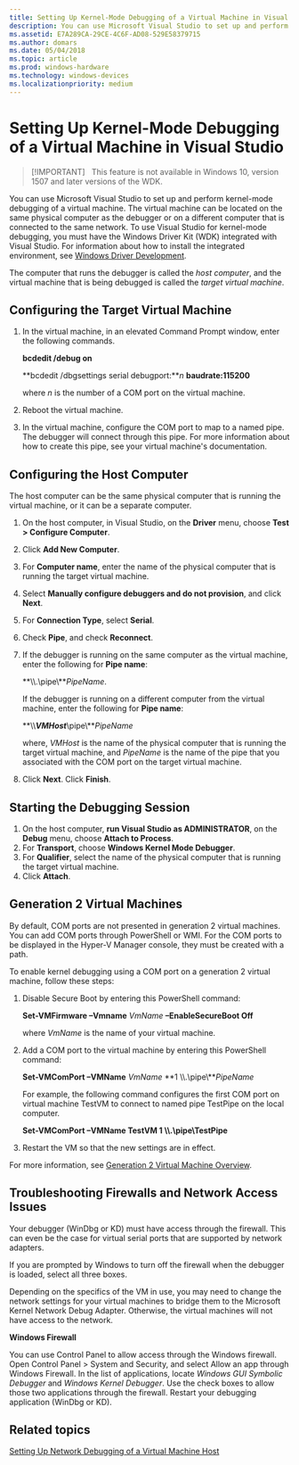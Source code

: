 ```yaml
---
title: Setting Up Kernel-Mode Debugging of a Virtual Machine in Visual Studio
description: You can use Microsoft Visual Studio to set up and perform kernel-mode debugging of a virtual machine.
ms.assetid: E7A289CA-29CE-4C6F-AD08-529E58379715
ms.author: domars
ms.date: 05/04/2018
ms.topic: article
ms.prod: windows-hardware
ms.technology: windows-devices
ms.localizationpriority: medium
---
```


# Setting Up Kernel-Mode Debugging of a Virtual Machine in Visual Studio

> [!IMPORTANT]  
> This feature is not available in Windows 10, version 1507 and later versions of the WDK.
>

You can use Microsoft Visual Studio to set up and perform kernel-mode debugging of a virtual machine. The virtual machine can be located on the same physical computer as the debugger or on a different computer that is connected to the same network. To use Visual Studio for kernel-mode debugging, you must have the Windows Driver Kit (WDK) integrated with Visual Studio. For information about how to install the integrated environment, see [Windows Driver Development](http://go.microsoft.com/fwlink/p?linkid=301383).

The computer that runs the debugger is called the *host computer*, and the virtual machine that is being debugged is called the *target virtual machine*.

## <span id="Configuring_the_Target_Virtual_Machine"></span><span id="configuring_the_target_virtual_machine"></span><span id="CONFIGURING_THE_TARGET_VIRTUAL_MACHINE"></span>Configuring the Target Virtual Machine


1.  In the virtual machine, in an elevated Command Prompt window, enter the following commands.

    **bcdedit /debug on**

    **bcdedit /dbgsettings serial debugport:***n* **baudrate:115200**

    where *n* is the number of a COM port on the virtual machine.

2.  Reboot the virtual machine.
3.  In the virtual machine, configure the COM port to map to a named pipe. The debugger will connect through this pipe. For more information about how to create this pipe, see your virtual machine's documentation.

## <span id="Configuring_the_Host_Computer"></span><span id="configuring_the_host_computer"></span><span id="CONFIGURING_THE_HOST_COMPUTER"></span>Configuring the Host Computer


The host computer can be the same physical computer that is running the virtual machine, or it can be a separate computer.

1.  On the host computer, in Visual Studio, on the **Driver** menu, choose **Test &gt; Configure Computer**.
2.  Click **Add New Computer**.
3.  For **Computer name**, enter the name of the physical computer that is running the target virtual machine.
4.  Select **Manually configure debuggers and do not provision**, and click **Next**.
5.  For **Connection Type**, select **Serial**.
6.  Check **Pipe**, and check **Reconnect**.
7.  If the debugger is running on the same computer as the virtual machine, enter the following for **Pipe name**:

    **\\\\.\\pipe\\***PipeName*.

    If the debugger is running on a different computer from the virtual machine, enter the following for **Pipe name**:

    **\\\\***VMHost***\\pipe\\***PipeName*

    where, *VMHost* is the name of the physical computer that is running the target virtual machine, and *PipeName* is the name of the pipe that you associated with the COM port on the target virtual machine.

8.  Click **Next**. Click **Finish**.

## <span id="Starting_the_Debugging_Session"></span><span id="starting_the_debugging_session"></span><span id="STARTING_THE_DEBUGGING_SESSION"></span>Starting the Debugging Session


1.  On the host computer, **run Visual Studio as ADMINISTRATOR**, on the **Debug** menu, choose **Attach to Process**.
2.  For **Transport**, choose **Windows Kernel Mode Debugger**.
3.  For **Qualifier**, select the name of the physical computer that is running the target virtual machine.
4.  Click **Attach**.

## <span id="generation_2_virtual_machines"></span><span id="GENERATION_2_VIRTUAL_MACHINES"></span>Generation 2 Virtual Machines


By default, COM ports are not presented in generation 2 virtual machines. You can add COM ports through PowerShell or WMI. For the COM ports to be displayed in the Hyper-V Manager console, they must be created with a path.

To enable kernel debugging using a COM port on a generation 2 virtual machine, follow these steps:

1.  Disable Secure Boot by entering this PowerShell command:

    **Set-VMFirmware –Vmname** *VmName* **–EnableSecureBoot Off**

    where *VmName* is the name of your virtual machine.

2.  Add a COM port to the virtual machine by entering this PowerShell command:

    **Set-VMComPort –VMName** *VmName* **1 \\\\.\\pipe\\***PipeName*

    For example, the following command configures the first COM port on virtual machine TestVM to connect to named pipe TestPipe on the local computer.

    **Set-VMComPort –VMName TestVM 1 \\\\.\\pipe\\TestPipe**

3. Restart the VM so that the new settings are in effect.

For more information, see [Generation 2 Virtual Machine Overview](http://go.microsoft.com/fwlink/p/?Linkid=331326).


## <span id="Firewalls"></span>Troubleshooting Firewalls and Network Access Issues

Your debugger (WinDbg or KD) must have access through the firewall. This can even be the case for virtual serial ports that are supported by network adapters.

If you are prompted by Windows to turn off the firewall when the debugger is loaded, select all three boxes.

Depending on the specifics of the VM in use, you may need to change the network settings for your virtual machines to bridge them to the Microsoft Kernel Network Debug Adapter. Otherwise, the virtual machines will not have access to the network.

**Windows Firewall**

You can use Control Panel to allow access through the Windows firewall. Open Control Panel > System and Security, and select Allow an app through Windows Firewall. In the list of applications, locate *Windows GUI Symbolic Debugger* and *Windows Kernel Debugger*. Use the check boxes to allow those two applications through the firewall. Restart your debugging application (WinDbg or KD).


## <span id="related_topics"></span>Related topics


[Setting Up Network Debugging of a Virtual Machine Host](setting-up-network-debugging-of-a-virtual-machine-host.md)
 

 






